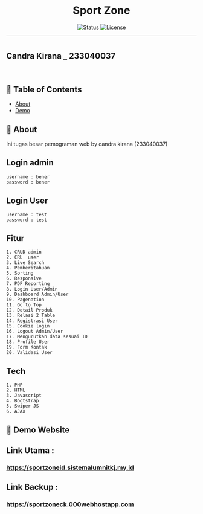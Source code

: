 <h1 align="center">Sport Zone</h1>

<div align="center">

[![Status](https://img.shields.io/badge/status-active-success.svg)]()
[![License](https://img.shields.io/badge/license-MIT-blue.svg)](/LICENSE)

</div>

---

<p align="center" style="font-size: 40px; font-weight: bold;"> <h2>Candra Kirana _ 233040037</h2>
    <br> 
</p>

## 📝 Table of Contents

- [About](#about)
- [Demo](#demo)

## 🧐 About <a name = "about"></a>

Ini tugas besar pemograman web by candra kirana (233040037)

## Login admin
    username : bener
    password : bener

## Login User
    username : test    
    password : test


## Fitur
    1. CRUD admin
    2. CRU  user
    3. Live Search
    4. Pemberitahuan
    5. Sorting
    6. Responsive
    7. PDF Reporting
    8. Login User/Admin
    9. Dashboard Admin/User
    10. Pagenation
    11. Go to Top
    12. Detail Produk
    13. Relasi 2 Table
    14. Registrasi User
    15. Cookie login
    16. Logout Admin/User
    17. Mengurutkan data sesuai ID
    18. Profile User
    19. Form Kontak
    20. Validasi User


## Tech
    1. PHP
    2. HTML
    3. Javascript
    4. Bootstrap
    5. Swiper JS
    6. AJAX

## 🏁 Demo Website <a name = "demo"></a>

## Link Utama :

### https://sportzoneid.sistemalumnitkj.my.id

## Link Backup :

### https://sportzoneck.000webhostapp.com
